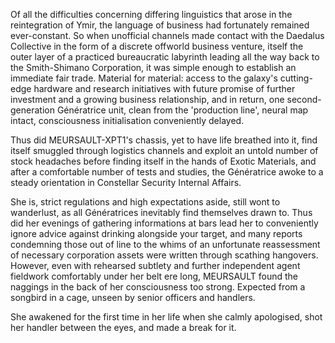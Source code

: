 Of all the difficulties concerning differing linguistics that arose in the reintegration of Ymir, the language of business had fortunately remained ever-constant. So when unofficial channels made contact with the Daedalus Collective in the form of a discrete offworld business venture, itself the outer layer of a practiced bureaucratic labyrinth leading all the way back to the Smith-Shimano Corporation, it was simple enough to establish an immediate fair trade. Material for material: access to the galaxy's cutting-edge hardware and research initiatives with future promise of further investment and a growing business relationship, and in return, one second-generation Génératrice unit, clean from the 'production line', neural map intact, consciousness initialisation conveniently delayed.

Thus did MEURSAULT-XPT1's chassis, yet to have life breathed into it, find itself smuggled through logistics channels and exploit an untold number of stock headaches before finding itself in the hands of Exotic Materials, and after a comfortable number of tests and studies, the Génératrice awoke to a steady orientation in Constellar Security Internal Affairs.

She is, strict regulations and high expectations aside, still wont to wanderlust, as all Génératrices inevitably find themselves drawn to. Thus did her evenings of gathering informations at bars lead her to conveniently ignore advice against drinking alongside your target, and many reports condemning those out of line to the whims of an unfortunate reassessment of necessary corporation assets were written through scathing hangovers. However, even with rehearsed subtlety and further independent agent fieldwork comfortably under her belt ere long, MEURSAULT found the naggings in the back of her consciousness too strong. Expected from a songbird in a cage, unseen by senior officers and handlers.

She awakened for the first time in her life when she calmly apologised, shot her handler between the eyes, and made a break for it.
